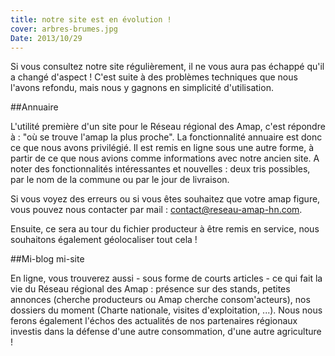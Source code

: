 ```yaml
---
title: notre site est en évolution !
cover: arbres-brumes.jpg
Date: 2013/10/29
---
```

Si vous consultez notre site régulièrement, il ne vous aura pas échappé qu'il a changé d'aspect ! C'est suite à des problèmes techniques que nous l'avons refondu, mais nous y gagnons en simplicité d'utilisation. 

##Annuaire
 
L'utilité première d'un site pour le Réseau régional des Amap, c'est répondre à : "où se trouve l'amap la plus proche". La fonctionnalité annuaire  est donc ce que nous avons privilégié.  Il est remis en ligne sous une autre forme, à partir de ce que nous avions comme informations avec notre ancien site. A noter des fonctionnalités intéressantes et nouvelles : deux tris possibles, par le nom de la commune  ou par le jour de livraison.
 
Si vous voyez des erreurs ou si vous êtes souhaitez que votre amap figure, vous pouvez nous contacter par mail : 
contact@reseau-amap-hn.com.

Ensuite, ce sera au tour du fichier producteur à être remis en service, nous souhaitons également géolocaliser tout cela ! 

##Mi-blog mi-site

En ligne, vous trouverez aussi - sous forme de courts articles - ce qui fait la vie du Réseau régional des Amap : présence sur des stands, petites annonces (cherche producteurs ou Amap cherche consom'acteurs), nos dossiers du moment (Charte nationale, visites d'exploitation, ...). Nous nous ferons également l'échos des actualités de nos partenaires régionaux investis dans la défense d'une autre consommation, d'une autre agriculture ! 